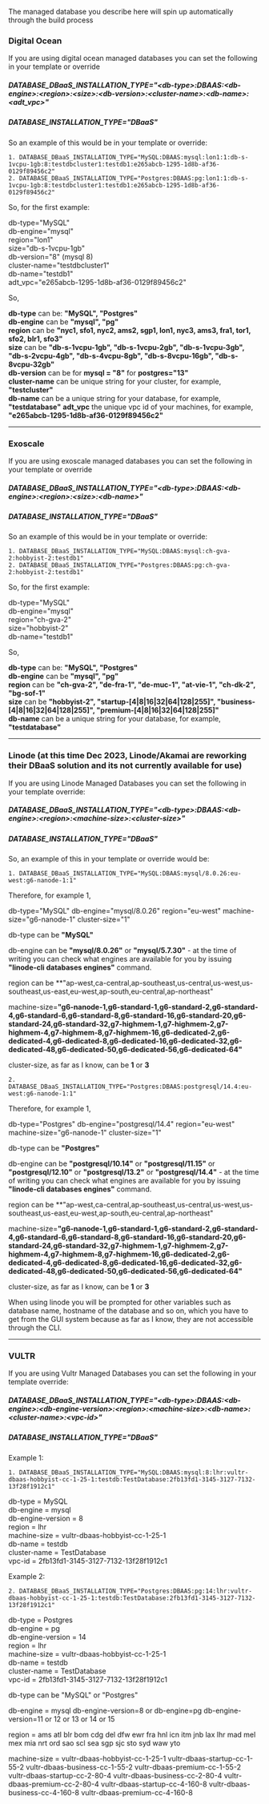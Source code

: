 
The managed database you describe here will spin up automatically through the build process

### Digital Ocean

If you are using digital ocean managed databases you can set the following in your template or override

##### DATABASE_DBaaS_INSTALLATION_TYPE="\<db-type\>:DBAAS:\<db-engine\>:\<region\>:\<size\>:\<db-version\>:\<cluster-name\>:\<db-name\>:\<adt_vpc\>"  
##### DATABASE_INSTALLATION_TYPE="DBaaS"
  
So an example of this would be in your template or override:

    1. DATABASE_DBaaS_INSTALLATION_TYPE="MySQL:DBAAS:mysql:lon1:1:db-s-1vcpu-1gb:8:testdbcluster1:testdb1:e265abcb-1295-1d8b-af36-0129f89456c2"
    2. DATABASE_DBaaS_INSTALLATION_TYPE="Postgres:DBAAS:pg:lon1:1:db-s-1vcpu-1gb:8:testdbcluster1:testdb1:e265abcb-1295-1d8b-af36-0129f89456c2"

So, for the first example:  
  
db-type="MySQL"  
db-engine="mysql"  
region="lon1"  
size="db-s-1vcpu-1gb"  
db-version="8"  (mysql 8)  
cluster-name="testdbcluster1"  
db-name="testdb1"  
adt_vpc="e265abcb-1295-1d8b-af36-0129f89456c2"
  
So,  
  
  **db-type** can be: **"MySQL", "Postgres"**  
  **db-engine** can be **"mysql", "pg"**  
  **region** can be **"nyc1, sfo1, nyc2, ams2, sgp1, lon1, nyc3, ams3, fra1, tor1, sfo2, blr1, sfo3"**  
  **size** can be **"db-s-1vcpu-1gb", "db-s-1vcpu-2gb", "db-s-1vcpu-3gb", "db-s-2vcpu-4gb", "db-s-4vcpu-8gb", "db-s-8vcpu-16gb", "db-s-8vcpu-32gb"**  
  **db-version** can be for **mysql = "8"** for **postgres="13"**  
  **cluster-name** can be unique string for your cluster, for example, **"testcluster"**   
  **db-name** can be a unique string for your database, for example, **"testdatabase"** 
  **adt_vpc** the unique vpc id of your machines, for example, **"e265abcb-1295-1d8b-af36-0129f89456c2"**
  
--------
  
### Exoscale
  
If you are using exoscale managed databases you can set the following in your template or override

##### DATABASE_DBaaS_INSTALLATION_TYPE="\<db-type\>:DBAAS:\<db-engine\>:\<region\>:\<size\>:\<db-name\>"  
##### DATABASE_INSTALLATION_TYPE="DBaaS"  

So an example of this would be in your template or override: 

    1. DATABASE_DBaaS_INSTALLATION_TYPE="MySQL:DBAAS:mysql:ch-gva-2:hobbyist-2:testdb1"  
    2. DATABASE_DBaaS_INSTALLATION_TYPE="Postgres:DBAAS:pg:ch-gva-2:hobbyist-2:testdb1"  
  
So, for the first example:  
  
db-type="MySQL"  
db-engine="mysql"  
region="ch-gva-2"  
size="hobbyist-2"  
db-name="testdb1" 

So,  
  
  **db-type** can be: **"MySQL", "Postgres"**  
  **db-engine** can be **"mysql", "pg"**  
  **region** can be **"ch-gva-2", "de-fra-1", "de-muc-1", "at-vie-1", "ch-dk-2", "bg-sof-1"**  
  **size** can be **"hobbyist-2", "startup-[4|8|16|32|64|128|255]", "business-[4|8|16|32|64|128|255]", "premium-[4|8|16|32|64|128|255]"**  
  **db-name** can be a unique string for your database, for example, **"testdatabase"**  
  
  ----------
  
  ### Linode (at this time Dec 2023, Linode/Akamai are reworking their DBaaS solution and its not currently available for use)
  
  If you are using Linode Managed Databases you can set the following in your template override:
  
  ##### DATABASE_DBaaS_INSTALLATION_TYPE="\<db-type\>:DBAAS:\<db-engine\>:\<region\>:\<machine-size\>:\<cluster-size\>"  
  ##### DATABASE_INSTALLATION_TYPE="DBaaS" 
  
  So, an example of this in your template or override would be:
  
    1. DATABASE_DBaaS_INSTALLATION_TYPE="MySQL:DBAAS:mysql/8.0.26:eu-west:g6-nanode-1:1"

  Therefore, for example 1, 
  
  db-type="MySQL"
  db-engine="mysql/8.0.26"
  region="eu-west"
  machine-size="g6-nanode-1"
  cluster-size="1"
  
  db-type can be **"MySQL"**  
  
  db-engine can be **"mysql/8.0.26"** or **"mysql/5.7.30"** - at the time of writing you can check what engines are available for you by issuing **"linode-cli databases engines"** command.  
  
  region can be **"ap-west,ca-central,ap-southeast,us-central,us-west,us-southeast,us-east,eu-west,ap-south,eu-central,ap-northeast"  
  
  machine-size=**"g6-nanode-1,g6-standard-1,g6-standard-2,g6-standard-4,g6-standard-6,g6-standard-8,g6-standard-16,g6-standard-20,g6-standard-24,g6-standard-32,g7-highmem-1,g7-highmem-2,g7-highmem-4,g7-highmem-8,g7-highmem-16,g6-dedicated-2,g6-dedicated-4,g6-dedicated-8,g6-dedicated-16,g6-dedicated-32,g6-dedicated-48,g6-dedicated-50,g6-dedicated-56,g6-dedicated-64"**  
  
  cluster-size, as far as I know, can be **1** or **3**  
  
    2. DATABASE_DBaaS_INSTALLATION_TYPE="Postgres:DBAAS:postgresql/14.4:eu-west:g6-nanode-1:1"

  Therefore, for example 1, 
  
  db-type="Postgres"
  db-engine="postgresql/14.4"
  region="eu-west"
  machine-size="g6-nanode-1"
  cluster-size="1"
  
  db-type can be **"Postgres"**  
  
  db-engine can be **"postgresql/10.14"** or **"postgresql/11.15"** or **"postgresql/12.10"** or **"postgresql/13.2"** or **"postgresql/14.4"**  - at the time of writing you can check what engines are available for you by issuing **"linode-cli databases engines"** command.  
  
  region can be **"ap-west,ca-central,ap-southeast,us-central,us-west,us-southeast,us-east,eu-west,ap-south,eu-central,ap-northeast"  
  
  machine-size=**"g6-nanode-1,g6-standard-1,g6-standard-2,g6-standard-4,g6-standard-6,g6-standard-8,g6-standard-16,g6-standard-20,g6-standard-24,g6-standard-32,g7-highmem-1,g7-highmem-2,g7-highmem-4,g7-highmem-8,g7-highmem-16,g6-dedicated-2,g6-dedicated-4,g6-dedicated-8,g6-dedicated-16,g6-dedicated-32,g6-dedicated-48,g6-dedicated-50,g6-dedicated-56,g6-dedicated-64"**  
  
  cluster-size, as far as I know, can be **1** or **3** 
  
  
  When using linode you will be prompted for other variables such as database name, hostname of the database and so on, which you have to get from the GUI system because as far as I know, they are not accessible through the CLI.   
  
  
  -------------------
  
  ### VULTR
  
  If you are using Vultr Managed Databases you can set the following in your template override:
 
  ##### DATABASE_DBaaS_INSTALLATION_TYPE="\<db-type\>:DBAAS:\<db-engine\>:\<db-engine-version\>:\<region\>:\<machine-size\>:\<db-name\>:\<cluster-name\>:\<vpc-id\>"  
  ##### DATABASE_INSTALLATION_TYPE="DBaaS" 
  
  Example 1:
  
    1. DATABASE_DBaaS_INSTALLATION_TYPE="MySQL:DBAAS:mysql:8:lhr:vultr-dbaas-hobbyist-cc-1-25-1:testdb:TestDatabase:2fb13fd1-3145-3127-7132-13f28f1912c1" 

  db-type = MySQL  
  db-engine = mysql  
  db-engine-version = 8  
  region = lhr  
  machine-size = vultr-dbaas-hobbyist-cc-1-25-1  
  db-name = testdb  
  cluster-name = TestDatabase  
  vpc-id = 2fb13fd1-3145-3127-7132-13f28f1912c1
  
  Example 2:  
  
    2. DATABASE_DBaaS_INSTALLATION_TYPE="Postgres:DBAAS:pg:14:lhr:vultr-dbaas-hobbyist-cc-1-25-1:testdb:TestDatabase:2fb13fd1-3145-3127-7132-13f28f1912c1" 

  db-type = Postgres  
  db-engine = pg  
  db-engine-version = 14   
  region = lhr  
  machine-size = vultr-dbaas-hobbyist-cc-1-25-1  
  db-name = testdb  
  cluster-name = TestDatabase  
  vpc-id = 2fb13fd1-3145-3127-7132-13f28f1912c1

  db-type can be "MySQL" or "Postgres"   
  
  db-engine = mysql db-engine-version=8  or db-engine=pg db-engine-version=11 or 12 or 13 or 14 or 15    
 
  region = ams atl blr bom cdg del dfw ewr fra hnl icn itm jnb lax lhr mad mel mex mia nrt ord sao scl sea sgp sjc sto syd waw yto    
 
  machine-size =  vultr-dbaas-hobbyist-cc-1-25-1 vultr-dbaas-startup-cc-1-55-2 vultr-dbaas-business-cc-1-55-2 vultr-dbaas-premium-cc-1-55-2 vultr-dbaas-startup-cc-2-80-4 vultr-dbaas-business-cc-2-80-4 vultr-dbaas-premium-cc-2-80-4 vultr-dbaas-startup-cc-4-160-8 vultr-dbaas-business-cc-4-160-8 vultr-dbaas-premium-cc-4-160-8 
  
  

  
